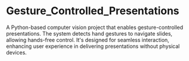# Gesture_Controlled_Presentations
A Python-based computer vision project that enables gesture-controlled presentations. The system detects hand gestures to navigate slides, allowing hands-free control. It's designed for seamless interaction, enhancing user experience in delivering presentations without physical devices.
